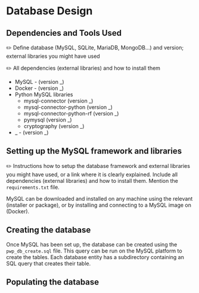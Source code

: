 # Database Design

## Dependencies and Tools Used
:pencil2: Define database (MySQL, SQLite, MariaDB, MongoDB...) and version; external libraries you might have used

:pencil2: All dependencies (external libraries) and how to install them

- MySQL - (version _)
- Docker - (version _)
- Python MySQL libraries 
  - mysql-connector (version _)
  - mysql-connector-python (version _)
  - mysql-connector-python-rf (version _)
  - pymysql (version _)
  - cryptography (version _)
- _ - (version _)

## Setting up the MySQL framework and libraries
:pencil2: Instructions how to setup the database framework and external libraries you might have used, or a link where it is clearly explained. Include all dependencies (external libraries) and how to install them. Mention the ``requirements.txt`` file.

MySQL can be downloaded and installed on any machine using the relevant (installer or package), or by installing and connecting to a MySQL image on (Docker).
##  Creating the database
Once MySQL has been set up, the database can be created using the ``pwp_db_create.sql`` file. This query can be run on the MySQL platform to create the tables. 
Each database entity has a subdirectory containing an SQL query that creates their table. 
##  Populating the database
